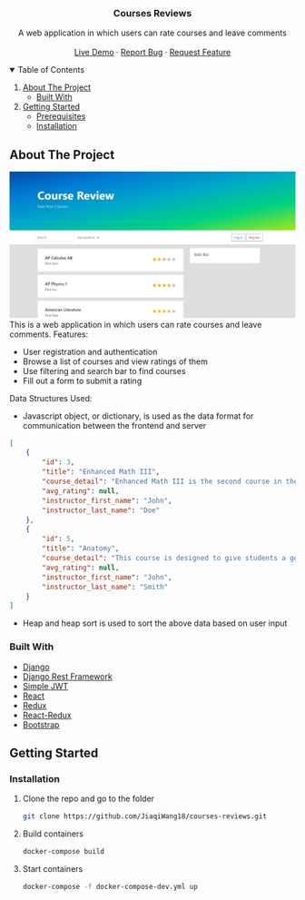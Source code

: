 <!--
*** Thanks for checking out the Best-README-Template. If you have a suggestion
*** that would make this better, please fork the repo and create a pull request
*** or simply open an issue with the tag "enhancement".
*** Thanks again! Now go create something AMAZING! :D
-->



<!-- PROJECT SHIELDS -->
<!--
*** I'm using markdown "reference style" links for readability.
*** Reference links are enclosed in brackets [ ] instead of parentheses ( ).
*** See the bottom of this document for the declaration of the reference variables
*** for contributors-url, forks-url, etc. This is an optional, concise syntax you may use.
*** https://www.markdownguide.org/basic-syntax/#reference-style-links
-->


<!-- PROJECT LOGO -->
<br />
<p align="center">
  <h3 align="center">Courses Reviews</h3>
  <p align="center">
    A web application in which users can rate courses and leave comments 
    <br />
    <br />
    <a href="https://courses-reviews.herokuapp.com/">Live Demo</a>
    ·
    <a href="https://github.com/JiaqiWang18/course-reviews/issues">Report Bug</a>
    ·
    <a href="https://github.com/JiaqiWang18/course-reviews/issues">Request Feature</a>
  </p>
</p>



<!-- TABLE OF CONTENTS -->
<details open="open">
  <summary>Table of Contents</summary>
  <ol>
    <li>
      <a href="#about-the-project">About The Project</a>
      <ul>
        <li><a href="#built-with">Built With</a></li>
      </ul>
    </li>
    <li>
      <a href="#getting-started">Getting Started</a>
      <ul>
        <li><a href="#prerequisites">Prerequisites</a></li>
        <li><a href="#installation">Installation</a></li>
      </ul>
    </li>
  </ol>
</details>



<!-- ABOUT THE PROJECT -->
## About The Project
![App Screenshot](https://github.com/JiaqiWang18/courses-reviews/blob/master/snippet.JPG)
This is a web application in which users can rate courses and leave comments. 
Features:
* User registration and authentication
* Browse a list of courses and view ratings of them
* Use filtering and search bar to find courses
* Fill out a form to submit a rating

Data Structures Used:
* Javascript object, or dictionary, is used as the data format for communication between the frontend and server
```JSON
[
    {
        "id": 3,
        "title": "Enhanced Math III",
        "course_detail": "Enhanced Math III is the second course in the rigorous accelerated sequence of high school math courses. Instructional time will focus on five critical areas: expanding understanding of functions to include polynomial, rational, and radical functions; extending their work with complex numbers; extending trigonometry to general triangles, trigonometric functions, reciprocal functions, and inverse functions",
        "avg_rating": null,
        "instructor_first_name": "John",
        "instructor_last_name": "Doe"
    },
    {
        "id": 5,
        "title": "Anatomy",
        "course_detail": "This course is designed to give students a general understanding of the structure and function of the human body. In addition, through discussions of current events in the medical field and laboratory experiments (including dissections), students will develop their analytical thinking skills and begin considering the ethical consequences of science.",
        "avg_rating": null,
        "instructor_first_name": "John",
        "instructor_last_name": "Smith"
    }
]
```
* Heap and heap sort is used to sort the above data based on user input


### Built With

* [Django](https://www.djangoproject.com/)
* [Django Rest Framework](https://www.django-rest-framework.org/)
* [Simple JWT](https://django-rest-framework-simplejwt.readthedocs.io/en/latest/)
* [React](https://reactjs.org/)
* [Redux](https://redux.js.org/)
* [React-Redux](https://react-redux.js.org/)
* [Bootstrap](https://getbootstrap.com/)

<!-- GETTING STARTED -->
## Getting Started
### Installation

1. Clone the repo and go to the folder
   ```sh
   git clone https://github.com/JiaqiWang18/courses-reviews.git
   ```
2. Build containers
   ```sh
   docker-compose build
   ```
3. Start containers
   ```sh
   docker-compose -f docker-compose-dev.yml up
   ```
